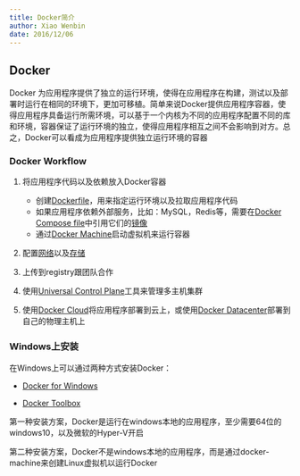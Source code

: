 ```yaml
---
title: Docker简介
author: Xiao Wenbin
date: 2016/12/06
---
```


## Docker

Docker 为应用程序提供了独立的运行环境，使得在应用程序在构建，测试以及部署时运行在相同的环境下，更加可移植。简单来说Docker提供应用程序容器，使得应用程序具备运行所需环境，可以基于一个内核为不同的应用程序配置不同的库和环境，容器保证了运行环境的独立，使得应用程序相互之间不会影响到对方。总之，Docker可以看成为应用程序提供独立运行环境的容器

### Docker Workflow

1. 将应用程序代码以及依赖放入Docker容器

   * 创建[Dockerfile](https://docs.docker.com/engine/getstarted/step_four/)，用来指定运行环境以及拉取应用程序代码
   * 如果应用程序依赖外部服务，比如：MySQL，Redis等，需要在[Docker Compose file](https://docs.docker.com/compose/overview/)中引用它们的[镜像](https://docs.docker.com/docker-hub/repos/)
   * 通过[Docker Machine](https://docs.docker.com/machine/overview/)启动虚拟机来运行容器

2. 配置[网络](https://docs.docker.com/engine/tutorials/networkingcontainers/)以及[存储](https://docs.docker.com/engine/tutorials/dockervolumes/)

3. 上传到registry跟团队合作

4. 使用[Universal Control Plane](https://docs.docker.com/ucp/overview/)工具来管理多主机集群

5. 使用[Docker Cloud](https://docs.docker.com/docker-cloud/overview/)将应用程序部署到云上，或使用[Docker Datacenter](https://www.docker.com/products/docker-datacenter)部署到自己的物理主机上

### Windows上安装

在Windows上可以通过两种方式安装Docker：

* [Docker for Windows](https://docs.docker.com/engine/installation/windows/#docker-for-windows)

* [Docker Toolbox](https://docs.docker.com/engine/installation/windows/#docker-toolbox)

第一种安装方案，Docker是运行在windows本地的应用程序，至少需要64位的windows10，以及微软的Hyper-V开启

第二种安装方案，Docker不是windows本地的应用程序，而是通过docker-machine来创建Linux虚拟机以运行Docker



